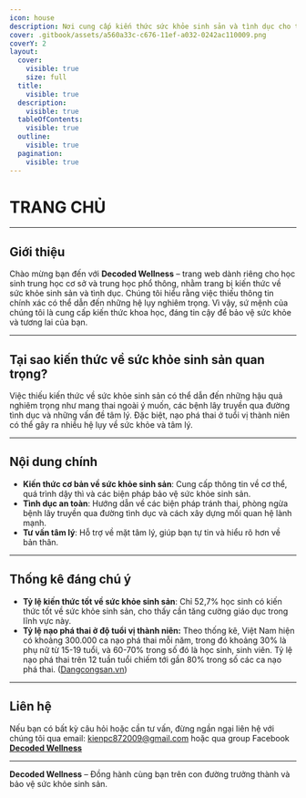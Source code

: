 ```yaml
---
icon: house
description: Nơi cung cấp kiến thức sức khỏe sinh sản và tình dục cho thế hệ trẻ
cover: .gitbook/assets/a560a33c-c676-11ef-a032-0242ac110009.png
coverY: 2
layout:
  cover:
    visible: true
    size: full
  title:
    visible: true
  description:
    visible: true
  tableOfContents:
    visible: true
  outline:
    visible: true
  pagination:
    visible: true
---
```


# TRANG CHỦ

***

## Giới thiệu

Chào mừng bạn đến với **Decoded Wellness** – trang web dành riêng cho học sinh trung học cơ sở và trung học phổ thông, nhằm trang bị kiến thức về sức khỏe sinh sản và tình dục. Chúng tôi hiểu rằng việc thiếu thông tin chính xác có thể dẫn đến những hệ lụy nghiêm trọng. Vì vậy, sứ mệnh của chúng tôi là cung cấp kiến thức khoa học, đáng tin cậy để bảo vệ sức khỏe và tương lai của bạn.

***

## Tại sao kiến thức về sức khỏe sinh sản quan trọng?

Việc thiếu kiến thức về sức khỏe sinh sản có thể dẫn đến những hậu quả nghiêm trọng như mang thai ngoài ý muốn, các bệnh lây truyền qua đường tình dục và những vấn đề tâm lý. Đặc biệt, nạo phá thai ở tuổi vị thành niên có thể gây ra nhiều hệ lụy về sức khỏe và tâm lý.&#x20;

***

## Nội dung chính

* **Kiến thức cơ bản về sức khỏe sinh sản**: Cung cấp thông tin về cơ thể, quá trình dậy thì và các biện pháp bảo vệ sức khỏe sinh sản.
* **Tình dục an toàn**: Hướng dẫn về các biện pháp tránh thai, phòng ngừa bệnh lây truyền qua đường tình dục và cách xây dựng mối quan hệ lành mạnh.
* **Tư vấn tâm lý**: Hỗ trợ về mặt tâm lý, giúp bạn tự tin và hiểu rõ hơn về bản thân.

***

## Thống kê đáng chú ý

* **Tỷ lệ kiến thức tốt về sức khỏe sinh sản**: Chỉ 52,7% học sinh có kiến thức tốt về sức khỏe sinh sản, cho thấy cần tăng cường giáo dục trong lĩnh vực này.
* **Tỷ lệ nạo phá thai ở độ tuổi vị thành niên:** Theo thống kê, Việt Nam hiện có khoảng 300.000 ca nạo phá thai mỗi năm, trong đó khoảng 30% là phụ nữ từ 15-19 tuổi, và 60-70% trong số đó là học sinh, sinh viên. Tỷ lệ nạo phá thai trên 12 tuần tuổi chiếm tới gần 80% trong số các ca nạo phá thai. ([Dangcongsan.vn](https://dangcongsan.vn/xa-hoi/nhieu-he-luy-tu-viec-nao-pha-thai-o-tre-vi-thanh-nien-632566.html?utm_source=chatgpt.com))

***

## Liên hệ

Nếu bạn có bất kỳ câu hỏi hoặc cần tư vấn, đừng ngần ngại liên hệ với chúng tôi qua email: kienpc872009@gmail.com hoặc qua group Facebook [**Decoded Wellness** ](https://web.facebook.com/groups/461089620152175)

***

**Decoded Wellness** – Đồng hành cùng bạn trên con đường trưởng thành và bảo vệ sức khỏe sinh sản.
